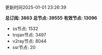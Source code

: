 更新时间2025-01-01 23:26:39

**总订阅: 3863**
**总节点: 39555**
**有效节点: 13096**
- ss节点: 1532
- trojan节点: 3497
- v2ray节点: 8044
- ssr节点: 20
